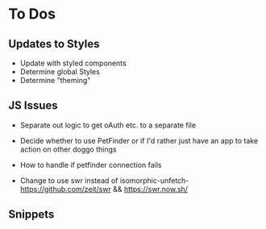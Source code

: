 # To Dos


## Updates to Styles
- Update with styled components
- Determine global Styles
- Determine "theming"

## JS Issues
- Separate out logic to get oAuth etc. to a separate file
- Decide whether to use PetFinder or if I'd rather just have an app to take action on other doggo things


- How to handle if petfinder connection fails
- Change to use swr instead of isomorphic-unfetch- https://github.com/zeit/swr && https://swr.now.sh/



## Snippets
